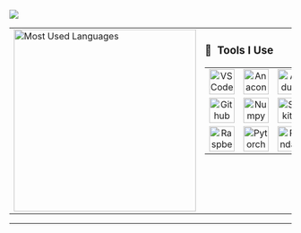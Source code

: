 <!--
**clem-fry/clem-fry** is a ✨ _special_ ✨ repository because its `README.md` (this file) appears on your GitHub profile.

Here are some ideas to get you started:

- 🔭 I’m currently working on ...
- 🌱 I’m currently learning ...
- 👯 I’m looking to collaborate on ...
- 🤔 I’m looking for help with ...
- 💬 Ask me about ...
- 📫 How to reach me: ...
- 😄 Pronouns: ...
- ⚡ Fun fact: ...
-->

<br>
<img src="https://capsule-render.vercel.app/api?type=venom&color=auto&height=100&section=header&text=Clementine%20Fry's%20Github&fontSize=70&fontColor=d6ace6" />
<table>
<tr>

  <!-- Left: Top Languages Chart -->
  <td>
    <img
      width="325"
      src="https://github-readme-stats-eta-gray-84.vercel.app/api/top-langs?username=clem-fry&theme=highcontrast&layout=donut&hide=css&langs_count=8&border_radius=10&show_icons=true&locale=en&count_private=true"
      alt="Most Used Languages"
    />
  </td>

  <!-- Right: Tools -->
  <td valign="top">
  <h3>🚀 &nbsp;Tools I Use</h3>
  <table>
    <tr>
      <td align="center"><img src="https://cdn.jsdelivr.net/gh/devicons/devicon/icons/vscode/vscode-original.svg" alt="VSCode" width="45" height="45"/></td>
      <td align="center"><img src="https://cdn.jsdelivr.net/gh/devicons/devicon@latest/icons/anaconda/anaconda-original.svg" alt="Anaconda" width="45" height="45"/></td>
      <td align="center"><img src="https://cdn.jsdelivr.net/gh/devicons/devicon@latest/icons/arduino/arduino-original.svg" alt="Arduino" width="45" height="45"/></td>
    </tr>
    <tr>
      <td align="center"><img src="https://cdn.jsdelivr.net/gh/devicons/devicon@latest/icons/github/github-original.svg" alt="Github" width="45" height="45"/></td>
      <td align="center"><img src="https://cdn.jsdelivr.net/gh/devicons/devicon@latest/icons/numpy/numpy-original-wordmark.svg" alt="Numpy" width="45" height="45"/></td>
      <td align="center"><img src="https://cdn.jsdelivr.net/gh/devicons/devicon@latest/icons/scikitlearn/scikitlearn-original.svg" alt="Scikit-learn" width="45" height="45"/></td>
    </tr>
    <tr>
      <td align="center"><img src="https://cdn.jsdelivr.net/gh/devicons/devicon@latest/icons/raspberrypi/raspberrypi-original.svg" alt="Raspberry Pi" width="45" height="45"/></td>
      <td align="center"> <img src="https://cdn.jsdelivr.net/gh/devicons/devicon@latest/icons/pytorch/pytorch-original-wordmark.svg" alt="Pytorch" width="45" height="45"/>
</td>
      <td align="center"> <img src="https://cdn.jsdelivr.net/gh/devicons/devicon@latest/icons/pandas/pandas-original-wordmark.svg" alt="Pandas" width="45" height="45"/>
</td>
    </tr>
  </table>
</td>
</tr>
</table>

<hr>

